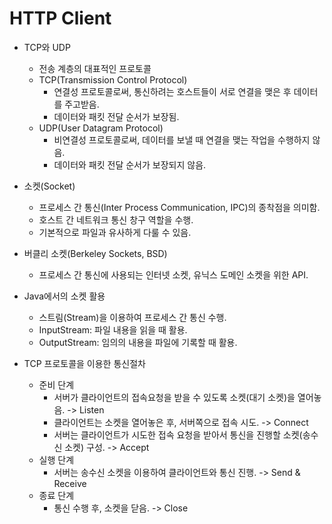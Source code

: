 # HTTP Client

* TCP와 UDP
  * 전송 계층의 대표적인 프로토콜
  * TCP(Transmission Control Protocol)
    * 연결성 프로토콜로써, 통신하려는 호스트들이 서로 연결을 맺은 후 데이터를 주고받음.
    * 데이터와 패킷 전달 순서가 보장됨.
  * UDP(User Datagram Protocol)
    * 비연결성 프로토콜로써, 데이터를 보낼 때 연결을 맺는 작업을 수행하지 않음.
    * 데이터와 패킷 전달 순서가 보장되지 않음.

* 소켓(Socket)
  * 프로세스 간 통신(Inter Process Communication, IPC)의 종착점을 의미함.
  * 호스트 간 네트워크 통신 창구 역할을 수행.
  * 기본적으로 파일과 유사하게 다룰 수 있음.

* 버클리 소켓(Berkeley Sockets, BSD)
  * 프로세스 간 통신에 사용되는 인터넷 소켓, 유닉스 도메인 소켓을 위한 API.

* Java에서의 소켓 활용
  * 스트림(Stream)을 이용하여 프로세스 간 통신 수행.
  * InputStream: 파일 내용을 읽을 때 활용.
  * OutputStream: 임의의 내용을 파일에 기록할 때 활용.

* TCP 프로토콜을 이용한 통신절차
  * 준비 단계
    * 서버가 클라이언트의 접속요청을 받을 수 있도록 소켓(대기 소켓)을 열어놓음. -> Listen
    * 클라이언트는 소켓을 열어놓은 후, 서버쪽으로 접속 시도. -> Connect
    * 서버는 클라이언트가 시도한 접속 요청을 받아서 통신을 진행할 소켓(송수신 소켓) 구성. -> Accept
  * 실행 단계
    * 서버는 송수신 소켓을 이용하여 클라이언트와 통신 진행. -> Send & Receive
  * 종료 단계
    * 통신 수행 후, 소켓을 닫음. -> Close
